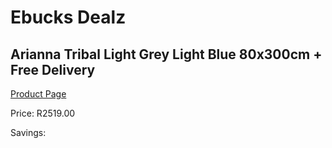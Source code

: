 
# Ebucks Dealz
## Arianna Tribal Light Grey Light Blue 80x300cm + Free Delivery
[Product Page](https://www.ebucks.com/web/shop/productSelected.do?prodId=1210529543&catId=1209942441)

Price: R2519.00

Savings: 


	